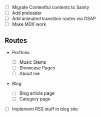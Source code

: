 - [ ] Migrate Contentful contents to Sanity
- [ ] Add preloader
- [ ] Add animated transition routes via GSAP
- [ ] Make MDX work

## Routes

- Portfolio
  - [ ] Music Stems
  - [ ] Showcase Pages
  - [ ] About me
- Blog

  - [ ] Blog article page
  - [ ] Category page

- [ ] Implement RSS stuff in blog site
